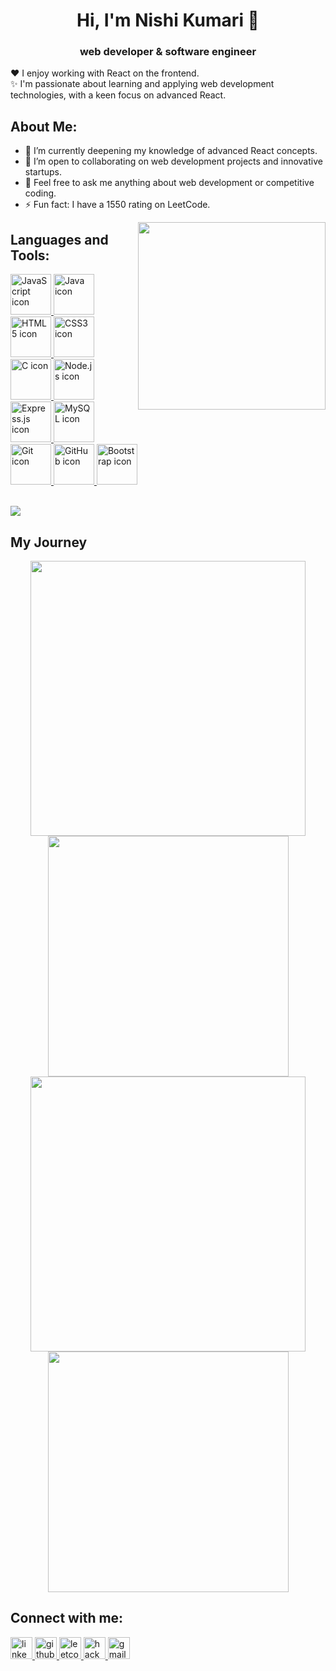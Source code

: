 
<h1 align="center">Hi, I'm Nishi Kumari 👋</h1>
<h3 align="center">  web developer & software engineer </h3>

❤️ I enjoy working with React on the frontend.  
✨ I'm passionate about learning and applying web development technologies, with a keen focus on advanced React.

## About Me:
- 🌱 I’m currently deepening my knowledge of advanced React concepts.
- 👯 I’m open to collaborating on web development projects and innovative startups.
- 💬 Feel free to ask me anything about web development or competitive coding.
- ⚡ Fun fact: I have a 1550 rating on LeetCode.

<img align="right" src="https://octodex.github.com/images/welcometocat.png" width="300">


## Languages and Tools:
<div align="left">
   
   <a href="#javascript">
     <img src="https://techstack-generator.vercel.app/js-icon.svg" alt="JavaScript icon" width="65" height="65" />
   </a>
   <a href="#java">
     <img src="https://cdn.jsdelivr.net/gh/devicons/devicon/icons/java/java-original.svg" alt="Java icon" width="65" height="65" />
   </a>
   <a href="#html5">
     <img src="https://cdn.jsdelivr.net/gh/devicons/devicon/icons/html5/html5-original.svg" alt="HTML5 icon" width="65" height="65" />
   </a>
   <a href="#css3">
     <img src="https://cdn.jsdelivr.net/gh/devicons/devicon/icons/css3/css3-original.svg" alt="CSS3 icon" width="65" height="65" />
   </a>
   <a href="#c">
     <img src="https://cdn.jsdelivr.net/gh/devicons/devicon/icons/c/c-original.svg" alt="C icon" width="65" height="65" />
   </a>
   <a href="#nodejs">
     <img src="https://cdn.jsdelivr.net/gh/devicons/devicon/icons/nodejs/nodejs-original.svg" alt="Node.js icon" width="65" height="65" />
   </a>
   <a href="#express">
     <img src="https://cdn.jsdelivr.net/gh/devicons/devicon/icons/express/express-original.svg" alt="Express.js icon" width="65" height="65" />
   </a>
  
   <a href="#mysql">
     <img src="https://cdn.jsdelivr.net/gh/devicons/devicon/icons/mysql/mysql-original.svg" alt="MySQL icon" width="65" height="65" />
   </a>
  
   <a href="#git">
     <img src="https://cdn.jsdelivr.net/gh/devicons/devicon/icons/git/git-original.svg" alt="Git icon" width="65" height="65" />
   </a>
   <a href="#github">
     <img src="https://techstack-generator.vercel.app/github-icon.svg" alt="GitHub icon" width="65" height="65" />
   </a>
   <a href="#bootstrap">
     <img src="https://cdn.jsdelivr.net/gh/devicons/devicon/icons/bootstrap/bootstrap-plain-wordmark.svg" alt="Bootstrap icon" width="65" height="65" />
   </a>
  
  
</div>
<br>

![](https://komarev.com/ghpvc/?username=nishi-1310)

## My Journey
<div align="center">
  <img width="440px" src="https://github-readme-stats.vercel.app/api?username=nishi-1310&show_icons=true&theme=dracula">
  <img width="385px" src="https://github-readme-stats.vercel.app/api/top-langs/?username=nishi-1310&layout=compact&theme=dracula" />
  <img width="440px" src="https://github-readme-activity-graph.vercel.app/graph?username=nishi-1310&theme=dracula">
  <img width="385px" src="https://github-readme-streak-stats.herokuapp.com/?user=nishi-1310&theme=dracula" />
</div>

## Connect with me:
<div align="left">
  <a href="https://www.linkedin.com/in/nishi-kumari-39262222b/" target="_blank">
    <img src="https://img.shields.io/static/v1?message=LinkedIn&logo=linkedin&label=&color=0077B5&logoColor=white&labelColor=&style=for-the-badge" height="35" alt="linkedin logo" />
  </a>
  <a href="https://github.com/nishi-1310" target="_blank">
    <img src="https://img.shields.io/static/v1?message=Github&logo=github&label=&color=181717&logoColor=white&labelColor=&style=for-the-badge" height="35" alt="github logo" />
  </a>
  <a href="https://leetcode.com/u/nishi71/" target="_blank">
    <img src="https://img.shields.io/static/v1?message=LeetCode&logo=leetcode&label=&color=F9DC5C&logoColor=black&labelColor=&style=for-the-badge" height="35" alt="leetcode logo" />
  </a>
  <a href="https://www.hackerrank.com/profile/nishi71" target="_blank">
    <img src="https://img.shields.io/static/v1?message=HackerRank&logo=hackerrank&label=&color=2EC866&logoColor=white&labelColor=&style=for-the-badge" height="35" alt="hackerrank logo" />
  </a>

  <a href="mailto:ns088998@gmail.com" target="_blank">
    <img src="https://img.shields.io/static/v1?message=Gmail&logo=gmail&label=&color=D14836&logoColor=white&labelColor=&style=for-the-badge" height="35" alt="gmail logo" />
  </a>
</div>
